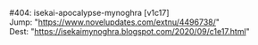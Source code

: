 #404: isekai-apocalypse-mynoghra [v1c17] <br/>
Jump: "https://www.novelupdates.com/extnu/4496738/" <br/>
Dest: "https://isekaimynoghra.blogspot.com/2020/09/c1e17.html"